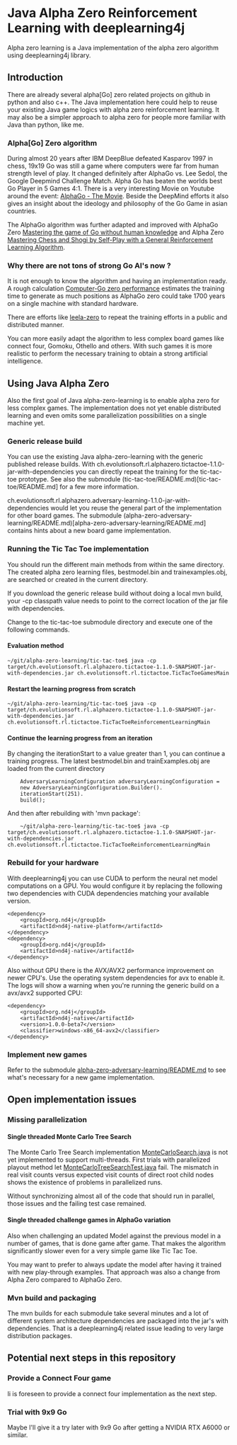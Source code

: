Java Alpha Zero Reinforcement Learning with deeplearning4j
==========================================================
Alpha zero learning is a Java implementation of the alpha zero algorithm using deeplearning4j library.

## Introduction
There are already several alpha[Go] zero related projects on github in python and also c++.
The Java implementation here could help to reuse your existing Java game logics with alpha zero reinforcement learning.
It may also be a simpler approach to alpha zero for people more familiar with Java than python, like me. 

### Alpha[Go] Zero algorithm
During almost 20 years after IBM DeepBlue defeated Kasparov 1997 in chess, 19x19 Go was still a game where computers were far from human strength level of play. It changed definitely after AlphaGo vs. Lee Sedol, the Google Deepmind Challenge Match. Alpha Go has beaten the worlds best Go Player in 5 Games 4:1. There is a very interesting Movie on Youtube around the event: [AlphaGo - The Movie](https://www.youtube.com/watch?v=WXuK6gekU1Y). Beside the DeepMind efforts it also gives an insight about the ideology and philosophy of the Go Game in asian countries.

The AlphaGo algorithm was further adapted and improved with AlphaGo Zero [Mastering the game of Go without human knowledge](https://www.nature.com/articles/nature24270) and Alpha Zero [Mastering Chess and Shogi by Self-Play with a General Reinforcement Learning Algorithm](https://arxiv.org/pdf/1712.01815.pdf).

### Why there are not tons of strong Go AI's now ?
It is not enough to know the algorithm and having an implementation ready. A rough calculation [Computer-Go zero performance](http://web.archive.org/web/20190205013627/http://computer-go.org/pipermail/computer-go/2017-October/010307.html) estimates the training time to generate as much positions as AlphaGo zero could take 1700 years on a single machine with standard hardware.

There are efforts like [leela-zero](https://github.com/leela-zero/leela-zero) to repeat the training efforts in a public and distributed manner.

You can more easily adapt the algorithm to less complex board games like connect four, Gomoku, Othello and others. With such games it is more realistic to perform the necessary training to obtain a strong artificial intelligence.

## Using Java Alpha Zero
Also the first goal of Java alpha-zero-learning is to enable alpha zero for less complex games. The implementation does not yet enable distributed learning and even omits some parallelization possibilities on a single machine yet.

### Generic release build
You can use the existing Java alpha-zero-learning with the generic published release builds. With ch.evolutionsoft.rl.alphazero.tictactoe-1.1.0-jar-with-dependencies you can directly repeat the training for the tic-tac-toe prototype. See also the submodule (tic-tac-toe/README.md)[tic-tac-toe/README.md] for a few more information.

ch.evolutionsoft.rl.alphazero.adversary-learning-1.1.0-jar-with-dependencies would let you reuse the general part of the implementation for other board games. The submodule (alpha-zero-adversary-learning/README.md)[alpha-zero-adversary-learning/README.md] contains hints about a new board game implementation.

### Running the Tic Tac Toe implementation
You should run the different main methods from within the same directory. The created alpha zero learning files, bestmodel.bin and trainexamples.obj, are searched or created in the current directory.

If you download the generic release build without doing a local mvn build, your -cp classpath value needs to point to the correct location of the jar file with dependencies.

Change to the tic-tac-toe submodule directory and execute one of the following commands.

#### Evaluation method

	~/git/alpha-zero-learning/tic-tac-toe$ java -cp target/ch.evolutionsoft.rl.alphazero.tictactoe-1.1.0-SNAPSHOT-jar-with-dependencies.jar ch.evolutionsoft.rl.tictactoe.TicTacToeGamesMain

#### Restart the learning progress from scratch

	~/git/alpha-zero-learning/tic-tac-toe$ java -cp target/ch.evolutionsoft.rl.alphazero.tictactoe-1.1.0-SNAPSHOT-jar-with-dependencies.jar ch.evolutionsoft.rl.tictactoe.TicTacToeReinforcementLearningMain
	
#### Continue the learning progress from an iteration
By changing the iterationStart to a value greater than 1, you can continue a training progress. The latest bestmodel.bin and trainExamples.obj are loaded from the current directory

	    AdversaryLearningConfiguration adversaryLearningConfiguration =
        new AdversaryLearningConfiguration.Builder().
        iterationStart(251).
        build();

And then after rebuilding with 'mvn package':        

		~/git/alpha-zero-learning/tic-tac-toe$ java -cp target/ch.evolutionsoft.rl.alphazero.tictactoe-1.1.0-SNAPSHOT-jar-with-dependencies.jar ch.evolutionsoft.rl.tictactoe.TicTacToeReinforcementLearningMain
	

### Rebuild for your hardware
With deeplearning4j you can use CUDA to perform the neural net model computations on a GPU. You would configure it by replacing the following two dependencies with CUDA dependencies matching your available version.

	<dependency>
		<groupId>org.nd4j</groupId>
		<artifactId>nd4j-native-platform</artifactId>
	</dependency>
	<dependency>
		<groupId>org.nd4j</groupId>
		<artifactId>nd4j-native</artifactId>
	</dependency>

Also without GPU there is the AVX/AVX2 performance improvement on newer CPU's. Use the operating system dependencies for avx to enable it. The logs will show a warning when you're running the generic build on a avx/avx2 supported CPU:

	<dependency>
		<groupId>org.nd4j</groupId>
		<artifactId>nd4j-native</artifactId>
		<version>1.0.0-beta7</version>
		<classifier>windows-x86_64-avx2</classifier>
	</dependency>

### Implement new games
Refer to the submodule [alpha-zero-adversary-learning/README.md](alpha-zero-adversary-learning/README.md) to see what's necessary for a new game implementation.

## Open implementation issues

### Missing parallelization
#### Single threaded Monte Carlo Tree Search
The Monte Carlo Tree Search implementation [MonteCarloSearch.java](https://github.com/evolutionsoftswiss/alpha-zero-learning/blob/master/alpha-zero-adversary-learning/src/main/java/ch/evolutionsoft/rl/MonteCarloSearch.java) is not yet implemented to support multi-threads. First trials with parallelized playout method let [MonteCarloTreeSearchTest.java](https://github.com/evolutionsoftswiss/alpha-zero-learning/blob/master/tic-tac-toe/src/test/java/ch/evolutionsoft/rl/MonteCarloTreeSearchTest.java) fail. The mismatch in real visit counts versus expected visit counts of direct root child nodes shows the existence of problems in parallelized runs.

Without synchronizing almost all of the code that should run in parallel, those issues and the failing test case remained.

#### Single threaded challenge games in AlphaGo variation
Also when challenging an updated Model against the previous model in a number of games, that is done game after game.
That makes the algorithm significantly slower even for a very simple game like Tic Tac Toe.

You may want to prefer to always update the model after having it trained with new play-through examples. That approach was also a change from Alpha Zero compared to AlphaGo Zero.

### Mvn build and packaging
The mvn builds for each submodule take several minutes and a lot of different system architecture dependencies are packaged into the jar's with dependencies. That is a deeplearning4j related issue leading to very large distribution packages.

## Potential next steps in this repository

### Provide a Connect Four game
Ii is foreseen to provide a connect four implementation as the next step.

### Trial with 9x9 Go
Maybe I'll give it a try later with 9x9 Go after getting a NVIDIA RTX A6000 or similar.
